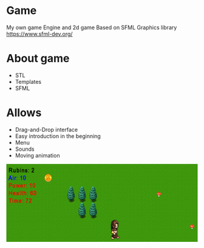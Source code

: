 # Game
My own game Engine and 2d game
Based on SFML Graphics library https://www.sfml-dev.org/
# About game
+ STL
+ Templates
+ SFML
# Allows
+ Drag-and-Drop interface
+ Easy introduction in the beginning
+ Menu
+ Sounds
+ Moving animation

![alt text](https://github.com/SokolovVadim/Game/blob/master/Images/Screen1.png)
